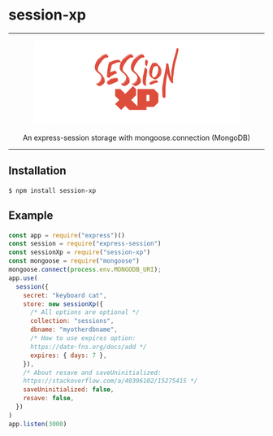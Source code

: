 # session-xp

----

<p align="center"><img src="https://raw.githubusercontent.com/xogumon/session-xp/main/.github/xp.png"></a></p>
<p align="center">An express-session storage with mongoose.connection (MongoDB)</p>

----

## Installation

    $ npm install session-xp

## Example

```js
const app = require("express")()
const session = require("express-session")
const sessionXp = require("session-xp")
const mongoose = require("mongoose")
mongoose.connect(process.env.MONGODB_URI);
app.use(
  session({
    secret: "keyboard cat",
    store: new sessionXp({
      /* All options are optional */
      collection: "sessions",
      dbname: "myotherdbname",
      /* How to use expires option:
      https://date-fns.org/docs/add */
      expires: { days: 7 },
    }),
    /* About resave and saveUninitialized:
    https://stackoverflow.com/a/40396102/15275415 */
    saveUninitialized: false,
    resave: false,
  })
)
app.listen(3000)
```

